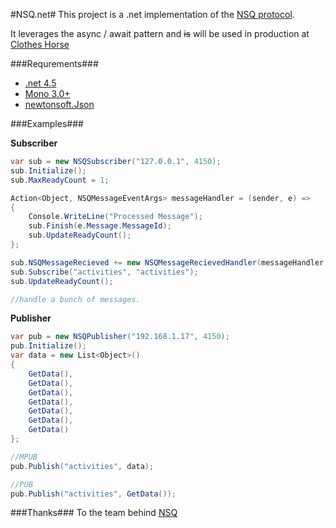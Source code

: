 #NSQ.net#
This project is a .net implementation of the [NSQ protocol](https://github.com/bitly/nsq/blob/master/docs/protocol.md).

It leverages the async / await pattern and ~~is~~ will be used in production at [Clothes Horse](https://www.clotheshor.se)

###Requrements###
* [.net 4.5](http://www.microsoft.com/visualstudio/eng/downloads#d-net-45)
* [Mono 3.0+](http://www.mono-project.com/Release_Notes_Mono_3.0#New_in_Mono_3.0.10)
* [newtonsoft.Json](http://json.codeplex.com/)


###Examples###

**Subscriber**
```C#
var sub = new NSQSubscriber("127.0.0.1", 4150);
sub.Initialize();
sub.MaxReadyCount = 1;

Action<Object, NSQMessageEventArgs> messageHandler = (sender, e) =>
{
    Console.WriteLine("Processed Message");
    sub.Finish(e.Message.MessageId);
    sub.UpdateReadyCount();
};

sub.NSQMessageRecieved += new NSQMessageRecievedHandler(messageHandler);
sub.Subscribe("activities", "activities");
sub.UpdateReadyCount();

//handle a bunch of messages.
```

**Publisher**
```C#
var pub = new NSQPublisher("192.168.1.17", 4150);
pub.Initialize();
var data = new List<Object>()
{   
    GetData(),
    GetData(),
    GetData(),
    GetData(),
    GetData(),
    GetData(),
    GetData()
};

//MPUB
pub.Publish("activities", data);

//PUB
pub.Publish("activities", GetData());
```

###Thanks###
To the team behind [NSQ](https://github.com/bitly/nsq)
